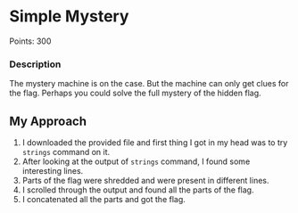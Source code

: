 # Simple Mystery
Points: 300

### Description
The mystery machine is on the case. But the machine can only get clues for the flag. Perhaps you could solve the full mystery of the hidden flag.

## My Approach
1. I downloaded the provided file and first thing I got in my head was to try `strings` command on it.
2. After looking at the output of `strings` command, I found some interesting lines.
3. Parts of the flag were shredded and were present in different lines.
4. I scrolled through the output and found all the parts of the flag.
5. I concatenated all the parts and got the flag.
